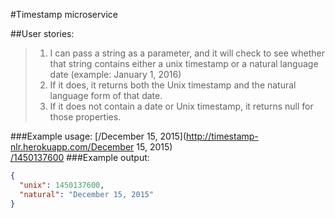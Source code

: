 #Timestamp microservice

##User stories:
> 1. I can pass a string as a parameter, and it will check to see whether that string contains either a unix timestamp or a natural language date (example: January 1, 2016)
> 2. If it does, it returns both the Unix timestamp and the natural language form of that date.
> 3. If it does not contain a date or Unix timestamp, it returns null for those properties.

###Example usage:
[/December 15, 2015](http://timestamp-nlr.herokuapp.com/December 15, 2015)  
[/1450137600](http://timestamp-nlr.herokuapp.com/1450137600)
###Example output:
```JSON
{
  "unix": 1450137600,
  "natural": "December 15, 2015"
}
```